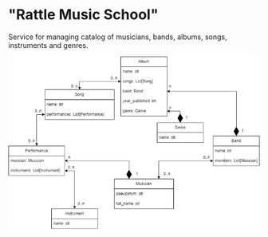 # "Rattle Music School"

Service for managing catalog of musicians, bands, albums, songs, instruments and genres.

![project_diagram](rattle_music_school.png)
